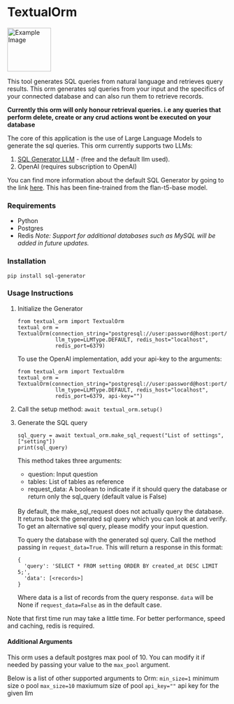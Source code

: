 # TextualOrm
<img src="https://i.imgur.com/kTfe0vU.png" alt="Example Image" width="100"/>

This tool generates SQL queries from natural language and retrieves query results. This orm generates sql queries from your input and the specifics of your connected database and can also run them to retrieve records.

**Currently this orm will only honour retrieval queries. i.e any queries that perform delete, create or any crud actions wont be executed on your database**

The core of this application is the use of Large Language Models to generate the sql queries. This orm currently supports two LLMs:
1. [SQL Generator LLM](https://huggingface.co/kampkelly/sql-generator) - (free and the default llm used).
2. OpenAI (requires subscription to OpenAI)

You can find more information about the default SQL Generator by going to the link [here](https://huggingface.co/kampkelly/sql-generator). This has been fine-trained from the flan-t5-base model.

### Requirements
- Python
- Postgres
- Redis
*Note: Support for additional databases such as MySQL will be added in future updates.*


### Installation
`pip install sql-generator`

### Usage Instructions
1. Initialize the Generator
    ```
    from textual_orm import TextualOrm
    textual_orm = TextualOrm(connection_string="postgresql://user:password@host:port/db_name",
                llm_type=LLMType.DEFAULT, redis_host="localhost",
                redis_port=6379)
    ```

    To use the OpenAI implementation, add your api-key to the arguments:

    ```
    from textual_orm import TextualOrm
    textual_orm = TextualOrm(connection_string="postgresql://user:password@host:port/db_name",
                llm_type=LLMType.DEFAULT, redis_host="localhost",
                redis_port=6379, api-key="")

    ```

2. Call the setup method:
  `await textual_orm.setup()`

3. Generate the SQL query
    ```
    sql_query = await textual_orm.make_sql_request("List of settings", ["setting"])
    print(sql_query)
    ```
    This method takes three arguments:
      - question: Input question
      - tables: List of tables as reference
      - request_data: A boolean to indicate if it should query the database or return only the sql_query (default value is False)
    <br>
    By default, the make_sql_request does not actually query the database. It returns back the generated sql query which you can look at and verify. To get an alternative sql query, please modify your input question.

    To query the database with the generated sql query. Call the method passing in `request_data=True`. This will return a response in this format:

    ```
    {
      'query': 'SELECT * FROM setting ORDER BY created_at DESC LIMIT 5;',
      'data': [<records>]
    }
    ```
    Where data is a list of records from the query response. `data` will be None if `request_data=False` as in the default case.

Note that first time run may take a little time.
For better performance, speed and caching, redis is required.


#### Additional Arguments
This orm uses a default postgres max pool of 10. You can modify it if needed by passing your value to the `max_pool` argument.

Below is a list of other supported arguments to Orm:
`min_size=1` minimum size o pool
`max_size=10` maxiumum size of pool
`api_key=""` api key for the given llm
